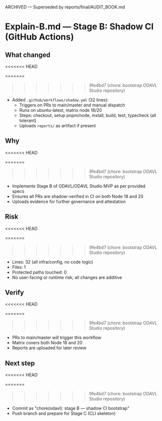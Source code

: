 ARCHIVED — Superseded by reports/final/AUDIT_BOOK.md
# Explain-B.md — Stage B: Shadow CI (GitHub Actions)

## What changed
<<<<<<< HEAD

=======
>>>>>>> 9fe4bd7 (chore: bootstrap ODAVL Studio repository)
- Added `.github/workflows/shadow.yml` (32 lines):
  - Triggers on PRs to main/master and manual dispatch
  - Runs on ubuntu-latest, matrix node 18/20
  - Steps: checkout, setup pnpm/node, install, build, test, typecheck (all tolerant)
  - Uploads `reports/` as artifact if present

## Why
<<<<<<< HEAD

=======
>>>>>>> 9fe4bd7 (chore: bootstrap ODAVL Studio repository)
- Implements Stage B of ODAVL/ODAVL Studio MVP as per provided specs
- Ensures all PRs are shadow-verified in CI on both Node 18 and 20
- Uploads evidence for further governance and attestation

## Risk
<<<<<<< HEAD

=======
>>>>>>> 9fe4bd7 (chore: bootstrap ODAVL Studio repository)
- Lines: 32 (all infra/config, no code logic)
- Files: 1
- Protected paths touched: 0
- No user-facing or runtime risk; all changes are additive

## Verify
<<<<<<< HEAD

=======
>>>>>>> 9fe4bd7 (chore: bootstrap ODAVL Studio repository)
- PRs to main/master will trigger this workflow
- Matrix covers both Node 18 and 20
- Reports are uploaded for later review

## Next step
<<<<<<< HEAD

=======
>>>>>>> 9fe4bd7 (chore: bootstrap ODAVL Studio repository)
- Commit as "chore(odavl): stage B — shadow CI bootstrap"
- Push branch and prepare for Stage C (CLI skeleton)
